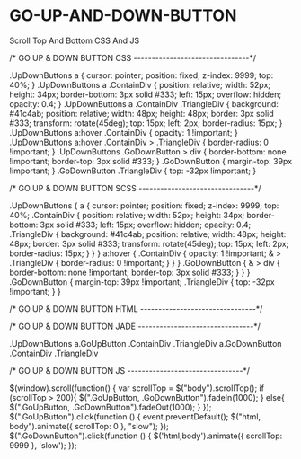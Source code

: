 # GO-UP-AND-DOWN-BUTTON
Scroll Top And Bottom CSS And JS

/* GO UP & DOWN BUTTON CSS --------------------------------*/

.UpDownButtons a {
  cursor: pointer;
  position: fixed;
  z-index: 9999;
  top: 40%;
}
.UpDownButtons a .ContainDiv {
  position: relative;
  width: 52px;
  height: 34px;
  border-bottom: 3px solid #333;
  left: 15px;
  overflow: hidden;
  opacity: 0.4;
}
.UpDownButtons a .ContainDiv .TriangleDiv {
  background: #41c4ab;
  position: relative;
  width: 48px;
  height: 48px;
  border: 3px solid #333;
  transform: rotate(45deg);
  top: 15px;
  left: 2px;
  border-radius: 15px;
}
.UpDownButtons a:hover .ContainDiv {
  opacity: 1 !important;
}
.UpDownButtons a:hover .ContainDiv > .TriangleDiv {
  border-radius: 0 !important;
}
.UpDownButtons .GoDownButton > div {
  border-bottom: none !important;
  border-top: 3px solid #333;
}
.GoDownButton {
  margin-top: 39px !important;
}
.GoDownButton .TriangleDiv {
  top: -32px !important;
}



/* GO UP & DOWN BUTTON SCSS --------------------------------*/

.UpDownButtons {
  a {
    cursor: pointer;
    position: fixed;
    z-index: 9999;
    top: 40%;
    .ContainDiv {
      position: relative;
      width: 52px;
      height: 34px;
      border-bottom: 3px solid #333;
      left: 15px;
      overflow: hidden;
      opacity: 0.4;
      .TriangleDiv {
        background: #41c4ab;
        position: relative;
        width: 48px;
        height: 48px;
        border: 3px solid #333;
        transform: rotate(45deg); 
        top: 15px;
        left: 2px;
        border-radius: 15px;
      }
    }
  }
  a:hover {
    .ContainDiv {
      opacity: 1 !important;
      & > .TriangleDiv {
        border-radius: 0 !important;
      }
    }
  }
  .GoDownButton {
    & > div {
      border-bottom: none !important;
      border-top: 3px solid #333;
    }
  }
}
.GoDownButton {
  margin-top: 39px !important;
  .TriangleDiv {
    top: -32px !important;
  }
}


/* GO UP & DOWN BUTTON HTML --------------------------------*/

<div class="UpDownButtons">
	<a class="GoUpButton" style="display: none;">
		<div class="ContainDiv">
			<div class="TriangleDiv"></div>
		</div></a> <a class="GoDownButton" style="display: none;">
		<div class="ContainDiv">
			<div class="TriangleDiv"></div>
		</div>
	</a>
</div>



/* GO UP & DOWN BUTTON JADE --------------------------------*/

.UpDownButtons
	a.GoUpButton
		.ContainDiv
			.TriangleDiv
	a.GoDownButton
		.ContainDiv
			.TriangleDiv
			
			
			
			
/* GO UP & DOWN BUTTON JS --------------------------------*/
		
$(window).scroll(function() {
	var scrollTop = $("body").scrollTop();
	if (scrollTop > 200){
		$(".GoUpButton, .GoDownButton").fadeIn(1000);
	}
	else{
		$(".GoUpButton, .GoDownButton").fadeOut(1000);
	}
});
$(".GoUpButton").click(function () {
	event.preventDefault();
	$("html, body").animate({
		scrollTop: 0
	}, "slow");
});
$(".GoDownButton").click(function () {
	$('html,body').animate({ scrollTop: 9999 }, 'slow');
});
